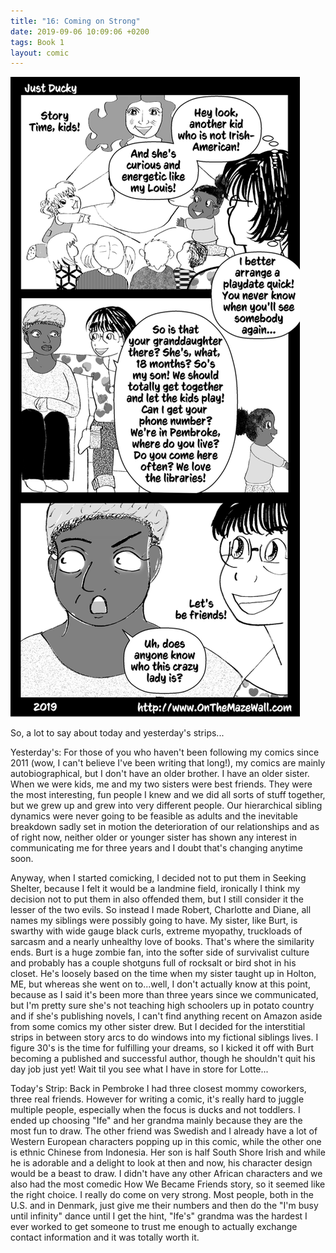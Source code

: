 ```yaml
---
title: "16: Coming on Strong"
date: 2019-09-06 10:09:06 +0200
tags: Book 1
layout: comic
---
```


![16: Coming on Strong](/comics/Book_1_-_016_Coming_on_Strong.png)

So, a lot to say about today and yesterday's strips...

Yesterday's: For those of you who haven't been following my comics since 2011 (wow, I can't believe I've been writing that long!), my comics are mainly autobiographical, but I don't have an older brother. I have an older sister. When we were kids, me and my two sisters were best friends. They were the most interesting, fun people I knew and we did all sorts of stuff together, but we grew up and grew into very different people. Our hierarchical sibling dynamics were never going to be feasible as adults and the inevitable breakdown sadly set in motion the deterioration of our relationships and as of right now, neither older or younger sister has shown any interest in communicating me for three years and I doubt that's changing anytime soon. 

Anyway, when I started comicking, I decided not to put them in Seeking Shelter, because I felt it would be a landmine field, ironically I think my decision not to put them in also offended them, but I still consider it the lesser of the two evils. So instead I made Robert, Charlotte and Diane, all names my siblings were possibly going to have. My sister, like Burt, is swarthy with wide gauge black curls, extreme myopathy, truckloads of sarcasm and a nearly unhealthy love of books. That's where the similarity ends. Burt is a huge zombie fan, into the softer side of survivalist culture and probably has a couple shotguns full of rocksalt or bird shot in his closet. He's loosely based on the time when my sister taught up in Holton, ME, but whereas she went on to...well, I don't actually know at this point, because as I said it's been more than three years since we communicated, but I'm pretty sure she's not teaching high schoolers up in potato country and if she's publishing novels, I can't find anything recent on Amazon aside from some comics my other sister drew. But I decided for the interstitial strips in between story arcs to do windows into my fictional siblings lives. I figure 30's is the time for fulfilling your dreams, so I kicked it off with Burt becoming a published and successful author, though he shouldn't quit his day job just yet! Wait til you see what I have in store for Lotte...

Today's Strip: Back in Pembroke I had three closest mommy coworkers, three real friends. However for writing a comic, it's really hard to juggle multiple people, especially when the focus is ducks and not toddlers. I ended up choosing "Ife" and her grandma mainly because they are the most fun to draw. The other friend was Swedish and I already have a lot of Western European characters popping up in this comic, while the other one is ethnic Chinese from Indonesia. Her son is half South Shore Irish and while he is adorable and a delight to look at then and now, his character design would be a beast to draw. I didn't have any other African characters and we also had the most comedic How We Became Friends story, so it seemed like the right choice. I really do come on very strong. Most people, both in the U.S. and in Denmark, just give me their numbers and then do the "I'm busy until infinity" dance until I get the hint, "Ife's" grandma was the hardest I ever worked to get someone to trust me enough to actually exchange contact information and it was totally worth it.  

